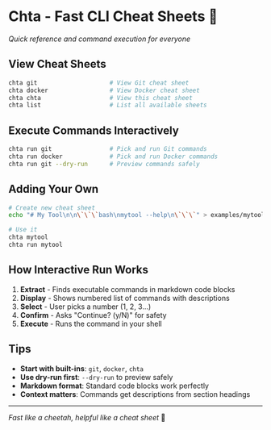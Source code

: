 # Chta - Fast CLI Cheat Sheets 🐆

*Quick reference and command execution for everyone*

## View Cheat Sheets

```bash
chta git                    # View Git cheat sheet
chta docker                 # View Docker cheat sheet  
chta chta                   # View this cheat sheet
chta list                   # List all available sheets
```

## Execute Commands Interactively

```bash
chta run git                # Pick and run Git commands
chta run docker             # Pick and run Docker commands
chta run git --dry-run      # Preview commands safely
```

## Adding Your Own

```bash
# Create new cheat sheet
echo "# My Tool\n\n\`\`\`bash\nmytool --help\n\`\`\`" > examples/mytool.md

# Use it
chta mytool
chta run mytool
```

## How Interactive Run Works

1. **Extract** - Finds executable commands in markdown code blocks
2. **Display** - Shows numbered list of commands with descriptions  
3. **Select** - User picks a number (1, 2, 3...)
4. **Confirm** - Asks "Continue? (y/N)" for safety
5. **Execute** - Runs the command in your shell

## Tips

- **Start with built-ins**: `git`, `docker`, `chta`
- **Use dry-run first**: `--dry-run` to preview safely
- **Markdown format**: Standard code blocks work perfectly
- **Context matters**: Commands get descriptions from section headings

---

*Fast like a cheetah, helpful like a cheat sheet* 🚀 